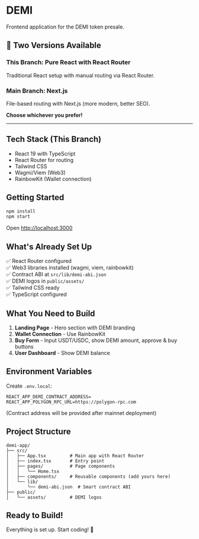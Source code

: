 # DEMI 

Frontend application for the DEMI token presale.

## 🔀 Two Versions Available

### **This Branch: Pure React with React Router**
Traditional React setup with manual routing via React Router.

### **Main Branch: Next.js** 
File-based routing with Next.js (more modern, better SEO).

**Choose whichever you prefer!**

---

## Tech Stack (This Branch)
- React 19 with TypeScript
- React Router for routing
- Tailwind CSS
- Wagmi/Viem (Web3)
- RainbowKit (Wallet connection)

## Getting Started
```bash
npm install
npm start
```

Open [http://localhost:3000](http://localhost:3000)

## What's Already Set Up

✅ React Router configured  
✅ Web3 libraries installed (wagmi, viem, rainbowkit)  
✅ Contract ABI at `src/lib/demi-abi.json`  
✅ DEMI logos in `public/assets/`  
✅ Tailwind CSS ready  
✅ TypeScript configured  

## What You Need to Build

1. **Landing Page** - Hero section with DEMI branding
2. **Wallet Connection** - Use RainbowKit
3. **Buy Form** - Input USDT/USDC, show DEMI amount, approve & buy buttons
4. **User Dashboard** - Show DEMI balance

## Environment Variables

Create `.env.local`:
```
REACT_APP_DEMI_CONTRACT_ADDRESS=
REACT_APP_POLYGON_RPC_URL=https://polygon-rpc.com
```

(Contract address will be provided after mainnet deployment)

## Project Structure
```
demi-app/
├── src/
│   ├── App.tsx         # Main app with React Router
│   ├── index.tsx       # Entry point
│   ├── pages/          # Page components
│   │   └── Home.tsx
│   ├── components/     # Reusable components (add yours here)
│   └── lib/
│       └── demi-abi.json  # Smart contract ABI
├── public/
│   └── assets/         # DEMI logos
```

## Ready to Build!

Everything is set up. Start coding! 🚀
